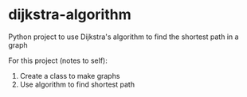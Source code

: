 # dijkstra-algorithm

Python project to use Dijkstra's algorithm to find the shortest path in a graph

For this project (notes to self):
1. Create a class to make graphs
2. Use algorithm to find shortest path
